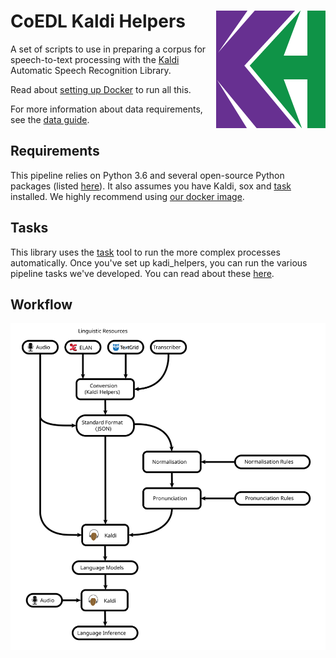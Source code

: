 # CoEDL Kaldi Helpers <img src="docs/img/kh.png" align="right"/>

A set of scripts to use in preparing a corpus for speech-to-text processing with the [Kaldi](http://kaldi-asr.org/) Automatic Speech Recognition Library.

Read about [setting up Docker](https://github.com/CoEDL/elpis/wiki/2018-summer-workshop-preparatio) to run all this.

For more information about data requirements, see the [data guide](https://github.com/CoEDL/elpis/wiki/2018-summer-workshop-preparation).

## Requirements
This pipeline relies on Python 3.6 and several open-source Python packages (listed [here](./requirements.txt)).
It also assumes you have Kaldi, sox and [task](https://taskfile.org/) installed. We highly recommend using 
[our docker image](https://github.com/CoEDL/elpis/wiki/2018-summer-workshop-preparation).

## Tasks
This library uses the [task](https://taskfile.org) tool to run the more complex processes automatically. Once 
you've set up kadi_helpers, you can run the various pipeline tasks we've developed. You can read about these [here](docs/guides/about-the-tasks.md). 

## Workflow
<p align="center">
  <img src="docs/img/elpis-pipeline.svg"/>
</p>